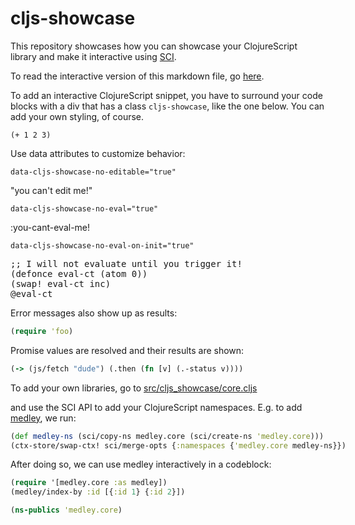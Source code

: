# cljs-showcase

This repository showcases how you can showcase your ClojureScript library and
make it interactive using [SCI](https://github.com/babashka/sci).

To read the interactive version of this markdown file, go [here](https://borkdude.github.io/cljs-showcase).

To add an interactive ClojureScript snippet, you have to surround your code
blocks with a div that has a class `cljs-showcase`, like the one below. You can
add your own styling, of course.

<div style="width: 600px;" class="cljs-showcase">

    (+ 1 2 3)

</div>

Use data attributes to customize behavior:

`data-cljs-showcase-no-editable="true"`

<div style="width: 600px;" class="cljs-showcase" data-cljs-showcase-no-editable="true">
"you can't edit me!"
</div>

`data-cljs-showcase-no-eval="true"`

<div style="width: 600px;" class="cljs-showcase" data-cljs-showcase-no-eval="true">
:you-cant-eval-me!
</div>

`data-cljs-showcase-no-eval-on-init="true"`

<pre style="width: 600px;" class="cljs-showcase" data-cljs-showcase-no-eval-on-init="true">
;; I will not evaluate until you trigger it!
(defonce eval-ct (atom 0))
(swap! eval-ct inc)
@eval-ct
</pre>

Error messages also show up as results:

<div style="width: 600px;" class="cljs-showcase">

``` clojure
(require 'foo)
```

</div>

Promise values are resolved and their results are shown:

<div style="width: 600px;" class="cljs-showcase">

``` clojure
(-> (js/fetch "dude") (.then (fn [v] (.-status v))))
```

</div>

To add your own libraries, go to [src/cljs_showcase/core.cljs](https://github.com/borkdude/cljs-showcase/blob/main/src/cljs_showcase/core.cljs)

and use the SCI API to add your ClojureScript namespaces. E.g. to add [medley](https://github.com/weavejester/medley), we run:

<div style="width: 600px;" class="cljs-showcase" data-cljs-showcase-no-editable="true" data-cljs-showcase-no-eval="true">

``` clojure
(def medley-ns (sci/copy-ns medley.core (sci/create-ns 'medley.core)))
(ctx-store/swap-ctx! sci/merge-opts {:namespaces {'medley.core medley-ns}})
```

</div>

After doing so, we can use medley interactively in a codeblock:

<div style="width: 600px;" class="cljs-showcase">

``` clojure
(require '[medley.core :as medley])
(medley/index-by :id [{:id 1} {:id 2}])
```

</div>

<div style="width: 600px;" class="cljs-showcase">

``` clojure
(ns-publics 'medley.core)
```

</div>

